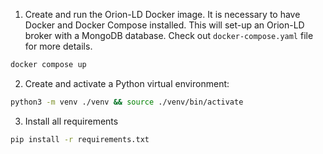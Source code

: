 1. Create and run the Orion-LD Docker image. It is necessary to have Docker and Docker Compose installed. This will set-up an Orion-LD broker with a MongoDB database. Check out `docker-compose.yaml` file for more details.
```bash
docker compose up
```

2. Create and activate a Python virtual environment:
```bash
python3 -m venv ./venv && source ./venv/bin/activate
```

3. Install all requirements
```bash
pip install -r requirements.txt
```